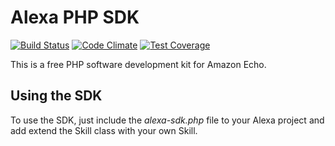 # Alexa PHP SDK

[![Build Status](https://api.travis-ci.org/profile/awsmug.png?branch=master)](https://travis-ci.org/profile/awsmug)
[![Code Climate](https://codeclimate.com/github/awsmug/alexa-sdk/badges/gpa.svg)](https://codeclimate.com/github/awsmug/alexa-sdk)
[![Test Coverage](https://codeclimate.com/github/awsmug/alexa-sdk/badges/coverage.svg)](https://codeclimate.com/github/awsmug/alexa-sdk/coverage)

This is a free PHP software development kit for Amazon Echo.

## Using the SDK

To use the SDK, just include the *alexa-sdk.php* file to your Alexa project and add extend the Skill class with your own Skill.

